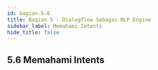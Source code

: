 ```yaml
---
id: bagian-5-6
title: Bagian 5 - Dialogflow Sebagai NLP Engine
sidebar_label: Memahami Intents
hide_title: false
---
```

## 5.6 Memahami Intents
